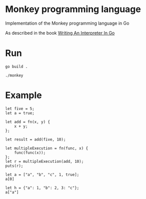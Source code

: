 # Monkey programming language

Implementation of the Monkey programming language in Go

As described in the book [Writing An Interpreter In Go](https://interpreterbook.com/)

# Run

`go build .`

`./monkey`

# Example
```
let five = 5;
let a = true;

let add = fn(x, y) {
    x + y;
};

let result = add(five, 10);

let multipleExecution = fn(func, x) {
    func(func(x));
};
let r = multipleExecution(add, 10);
puts(r);

let a = ["a", "b", "c", 1, true];
a[0]

let h = {"a": 1, "b": 2, 3: "c"};
a["a"]

```
